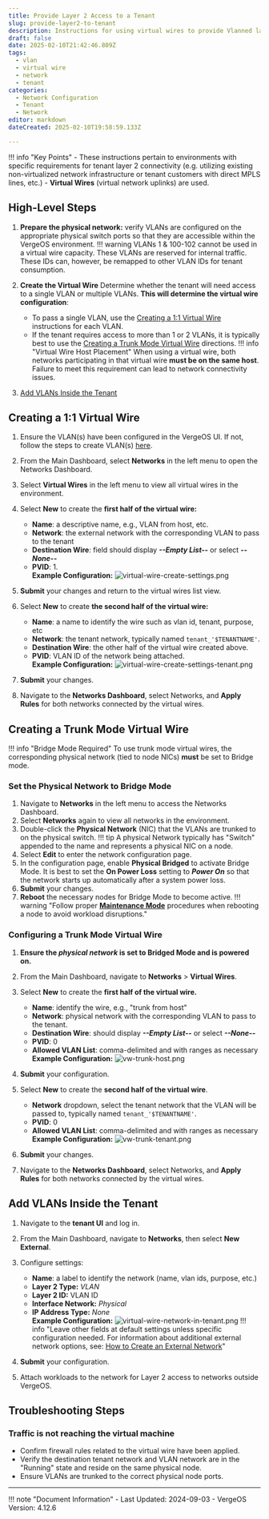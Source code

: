 ```yaml
---
title: Provide Layer 2 Access to a Tenant
slug: provide-layer2-to-tenant
description: Instructions for using virtual wires to provide Vlanned layer 2 network access to a tenant
draft: false
date: 2025-02-10T21:42:46.809Z
tags:
  - vlan
  - virtual wire
  - network
  - tenant
categories:
  - Network Configuration
  - Tenant
  - Network
editor: markdown
dateCreated: 2025-02-10T19:58:59.133Z

---
```

!!! info "Key Points"
    - These instructions pertain to environments with specific requirements for tenant layer 2 connectivity (e.g. utilizing existing non-virtualized network infrastructure or tenant customers with direct MPLS lines, etc.)
    - **Virtual Wires** (virtual network uplinks) are used.  

## High-Level Steps

1. **Prepare the physical network:** verify VLANs are configured on the appropriate physical switch ports so that they are accessible within the VergeOS environment.
!!! warning
    VLANs 1 & 100-102 cannot be used in a virtual wire capacity. These VLANs are reserved for internal traffic. These IDs can, however, be remapped to other VLAN IDs for tenant consumption.

2. **Create the Virtual Wire** Determine whether the tenant will need access to a single VLAN or multiple VLANs. **This will determine the virtual wire configuration**:
    * To pass a single VLAN, use the [Creating a 1:1 Virtual Wire](#creating-a-11-virtual-wire) instructions for each VLAN.
    * If the tenant requires access to more than 1 or 2 VLANs, it is typically best to use the [Creating a Trunk Mode Virtual Wire](#creating-a-trunk-mode-virtual-wire) directions.
!!! info "Virtual Wire Host Placement"
    When using a virtual wire, both networks participating in that virtual wire **must be on the same host**. Failure to meet this requirement can lead to network connectivity issues.

3. [Add VLANs Inside the Tenant](#add-vlans-inside-the-tenant)

## Creating a 1:1 Virtual Wire

1. Ensure the VLAN(s) have been configured in the VergeOS UI. If not, follow the steps to create VLAN(s) [here](/product-guide/networks/create-vlan).
2. From the Main Dashboard, select **Networks** in the left menu to open the Networks Dashboard.
3. Select **Virtual Wires** in the left menu to view all virtual wires in the environment.
4. Select **New** to create the **first half of the virtual wire:**
    * **Name**: a descriptive name, e.g., VLAN from host, etc.
    * **Network**: the external network with the corresponding VLAN to pass to the tenant
    * **Destination Wire**: field should display ***--Empty List--*** or select ***--None--***
    * **PVID**: 1.  
**Example Configuration:**
![virtual-wire-create-settings.png](/product-guide/screenshots/virtual-wire-create-settings.png)

5. **Submit** your changes and return to the virtual wires list view.
6. Select **New** to create **the second half of the virtual wire:**
    * **Name**: a name to identify the wire such as vlan id, tenant, purpose, etc
    * **Network**: the tenant network, typically named `tenant_'$TENANTNAME'`.
    * **Destination Wire**: the other half of the virtual wire created above.
    * **PVID**: VLAN ID of the network being attached.  
**Example Configuration:**
![virtual-wire-create-settings-tenant.png](/product-guide/screenshots/virtual-wire-create-settings-tenant.png)

7. **Submit** your changes.
8. Navigate to the **Networks Dashboard**, select Networks, and **Apply Rules** for both networks connected by the virtual wires.

## Creating a Trunk Mode Virtual Wire

!!! info "Bridge Mode Required"
    To use trunk mode virtual wires, the corresponding physical network (tied to node NICs) **must** be set to Bridge mode.

### Set the Physical Network to Bridge Mode

1. Navigate to **Networks** in the left menu to access the Networks Dashboard.
2. Select **Networks** again to view all networks in the environment.
3. Double-click the **Physical Network** (NIC) that the VLANs are trunked to on the physical switch.
!!! tip
       A physical Network typically has "Switch" appended to the name and represents a physical NIC on a node.
4. Select **Edit** to enter the network configuration page.
5. In the configuration page, enable **Physical Bridged** to activate Bridge Mode. It is best to set the **On Power Loss** setting to ***Power On*** so that the network starts up automatically after a system power loss.
6. **Submit** your changes.
7. **Reboot** the necessary nodes for Bridge Mode to become active.
!!! warning "Follow proper [**Maintenance Mode**](/product-guide/system/maintenance-mode) procedures when rebooting a node to avoid workload disruptions."

### Configuring a Trunk Mode Virtual Wire

1. **Ensure the *physical network* is set to Bridged Mode and is powered on.**
2. From the Main Dashboard, navigate to **Networks** > **Virtual Wires**.
3. Select **New** to create the **first half of the virtual wire.**
    * **Name**: identify the wire, e.g., "trunk from host"
    * **Network**: physical network with the corresponding VLAN to pass to the tenant.
    * **Destination Wire**: should display ***--Empty List--*** or select ***--None--***
    * **PVID**: 0
    * **Allowed VLAN List**: comma-delimited and with ranges as necessary  
**Example Configuration:**
![vw-trunk-host.png](/product-guide/screenshots/vw-trunk-host.png)

4. **Submit** your configuration.
5. Select **New** to create the **second half of the virtual wire**.
    * **Network** dropdown, select the tenant network that the VLAN will be passed to, typically named `tenant_'$TENANTNAME'`.
    * **PVID**: 0
    * **Allowed VLAN List**: comma-delimited and with ranges as necessary  
**Example Configuration:**
![vw-trunk-tenant.png](/product-guide/screenshots/vw-trunk-tenant.png)

6. **Submit** your changes.
7. Navigate to the **Networks Dashboard**, select Networks, and **Apply Rules** for both networks connected by the virtual wires.

## Add VLANs Inside the Tenant

1. Navigate to the **tenant UI** and log in.
2. From the Main Dashboard, navigate to **Networks**, then select **New External**.
3. Configure settings:
    * **Name**: a label to identify the network (name, vlan ids, purpose, etc.)
    * **Layer 2 Type:** *VLAN*
    * **Layer 2 ID:** VLAN ID
    * **Interface Network:** *Physical*
    * **IP Address Type:** *None*  
**Example Configuration:**
![virtual-wire-network-in-tenant.png](/product-guide/screenshots/virtual-wire-network-in-tenant.png)
!!! info "Leave other fields at default settings unless specific configuration needed. For information about additional external network options, see: [How to Create an External Network](/knowledge-base/create-external-network)"

4. **Submit** your configuration.
5. Attach workloads to the network for Layer 2 access to networks outside VergeOS.

## Troubleshooting Steps

### Traffic is not reaching the virtual machine

* Confirm firewall rules related to the virtual wire have been applied.
* Verify the destination tenant network and VLAN network are in the "Running" state and reside on the same physical node.
* Ensure VLANs are trunked to the correct physical node ports.

---

!!! note "Document Information"
    - Last Updated: 2024-09-03
    - VergeOS Version: 4.12.6
